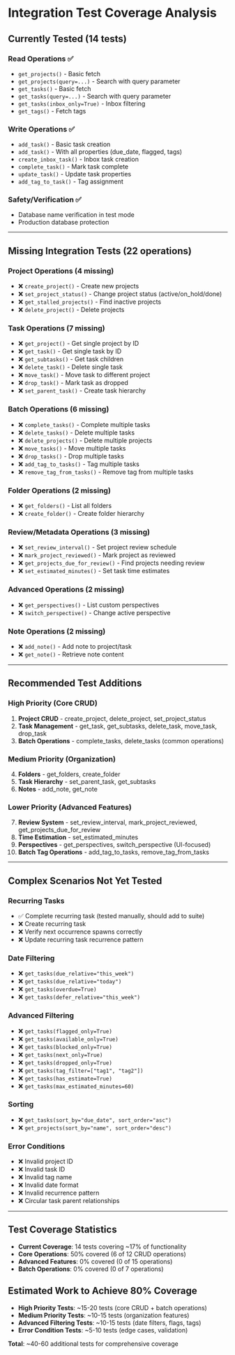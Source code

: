 # Integration Test Coverage Analysis

## Currently Tested (14 tests)

### Read Operations ✅
- `get_projects()` - Basic fetch
- `get_projects(query=...)` - Search with query parameter
- `get_tasks()` - Basic fetch
- `get_tasks(query=...)` - Search with query parameter
- `get_tasks(inbox_only=True)` - Inbox filtering
- `get_tags()` - Fetch tags

### Write Operations ✅
- `add_task()` - Basic task creation
- `add_task()` - With all properties (due_date, flagged, tags)
- `create_inbox_task()` - Inbox task creation
- `complete_task()` - Mark task complete
- `update_task()` - Update task properties
- `add_tag_to_task()` - Tag assignment

### Safety/Verification ✅
- Database name verification in test mode
- Production database protection

---

## Missing Integration Tests (22 operations)

### Project Operations (4 missing)
- ❌ `create_project()` - Create new projects
- ❌ `set_project_status()` - Change project status (active/on_hold/done)
- ❌ `get_stalled_projects()` - Find inactive projects
- ❌ `delete_project()` - Delete projects

### Task Operations (7 missing)
- ❌ `get_project()` - Get single project by ID
- ❌ `get_task()` - Get single task by ID
- ❌ `get_subtasks()` - Get task children
- ❌ `delete_task()` - Delete single task
- ❌ `move_task()` - Move task to different project
- ❌ `drop_task()` - Mark task as dropped
- ❌ `set_parent_task()` - Create task hierarchy

### Batch Operations (6 missing)
- ❌ `complete_tasks()` - Complete multiple tasks
- ❌ `delete_tasks()` - Delete multiple tasks
- ❌ `delete_projects()` - Delete multiple projects
- ❌ `move_tasks()` - Move multiple tasks
- ❌ `drop_tasks()` - Drop multiple tasks
- ❌ `add_tag_to_tasks()` - Tag multiple tasks
- ❌ `remove_tag_from_tasks()` - Remove tag from multiple tasks

### Folder Operations (2 missing)
- ❌ `get_folders()` - List all folders
- ❌ `create_folder()` - Create folder hierarchy

### Review/Metadata Operations (3 missing)
- ❌ `set_review_interval()` - Set project review schedule
- ❌ `mark_project_reviewed()` - Mark project as reviewed
- ❌ `get_projects_due_for_review()` - Find projects needing review
- ❌ `set_estimated_minutes()` - Set task time estimates

### Advanced Operations (2 missing)
- ❌ `get_perspectives()` - List custom perspectives
- ❌ `switch_perspective()` - Change active perspective

### Note Operations (2 missing)
- ❌ `add_note()` - Add note to project/task
- ❌ `get_note()` - Retrieve note content

---

## Recommended Test Additions

### High Priority (Core CRUD)
1. **Project CRUD** - create_project, delete_project, set_project_status
2. **Task Management** - get_task, get_subtasks, delete_task, move_task, drop_task
3. **Batch Operations** - complete_tasks, delete_tasks (common operations)

### Medium Priority (Organization)
4. **Folders** - get_folders, create_folder
5. **Task Hierarchy** - set_parent_task, get_subtasks
6. **Notes** - add_note, get_note

### Lower Priority (Advanced Features)
7. **Review System** - set_review_interval, mark_project_reviewed, get_projects_due_for_review
8. **Time Estimation** - set_estimated_minutes
9. **Perspectives** - get_perspectives, switch_perspective (UI-focused)
10. **Batch Tag Operations** - add_tag_to_tasks, remove_tag_from_tasks

---

## Complex Scenarios Not Yet Tested

### Recurring Tasks
- ✅ Complete recurring task (tested manually, should add to suite)
- ❌ Create recurring task
- ❌ Verify next occurrence spawns correctly
- ❌ Update recurring task recurrence pattern

### Date Filtering
- ❌ `get_tasks(due_relative="this_week")`
- ❌ `get_tasks(due_relative="today")`
- ❌ `get_tasks(overdue=True)`
- ❌ `get_tasks(defer_relative="this_week")`

### Advanced Filtering
- ❌ `get_tasks(flagged_only=True)`
- ❌ `get_tasks(available_only=True)`
- ❌ `get_tasks(blocked_only=True)`
- ❌ `get_tasks(next_only=True)`
- ❌ `get_tasks(dropped_only=True)`
- ❌ `get_tasks(tag_filter=["tag1", "tag2"])`
- ❌ `get_tasks(has_estimate=True)`
- ❌ `get_tasks(max_estimated_minutes=60)`

### Sorting
- ❌ `get_tasks(sort_by="due_date", sort_order="asc")`
- ❌ `get_projects(sort_by="name", sort_order="desc")`

### Error Conditions
- ❌ Invalid project ID
- ❌ Invalid task ID
- ❌ Invalid tag name
- ❌ Invalid date format
- ❌ Invalid recurrence pattern
- ❌ Circular task parent relationships

---

## Test Coverage Statistics

- **Current Coverage**: 14 tests covering ~17% of functionality
- **Core Operations**: 50% covered (6 of 12 CRUD operations)
- **Advanced Features**: 0% covered (0 of 15 operations)
- **Batch Operations**: 0% covered (0 of 7 operations)

## Estimated Work to Achieve 80% Coverage

- **High Priority Tests**: ~15-20 tests (core CRUD + batch operations)
- **Medium Priority Tests**: ~10-15 tests (organization features)
- **Advanced Filtering Tests**: ~10-15 tests (date filters, flags, tags)
- **Error Condition Tests**: ~5-10 tests (edge cases, validation)

**Total**: ~40-60 additional tests for comprehensive coverage
